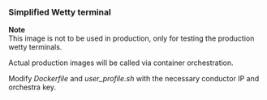 ### Simplified Wetty terminal

**Note**  
This image is not to be used in production, only for testing the production wetty terminals.  

Actual production images will be called via container orchestration.


Modify *Dockerfile* and *user_profile.sh* with the necessary conductor IP and orchestra key.

